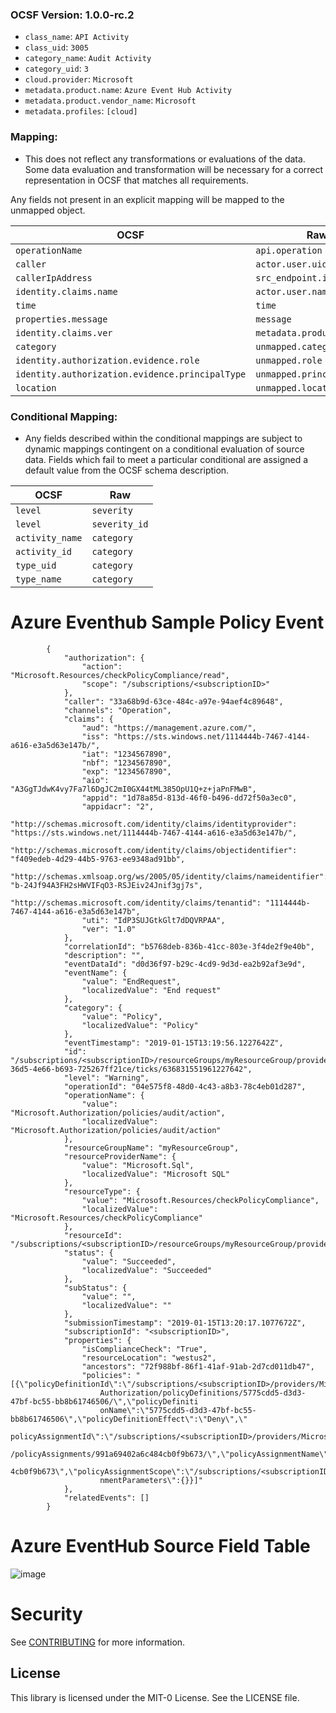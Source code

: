 ### OCSF Version: 1.0.0-rc.2
  - `class_name`: `API Activity`
  - `class_uid`: `3005`
  - `category_name`: `Audit Activity`
  - `category_uid`: `3`
  - `cloud.provider`: `Microsoft`
  - `metadata.product.name`: `Azure Event Hub Activity`
  - `metadata.product.vendor_name`: `Microsoft`
  - `metadata.profiles`: `[cloud]`

 ### Mapping:
 - This does not reflect any transformations or evaluations of the data. Some data evaluation and transformation will be necessary for a correct representation in OCSF that matches all requirements.

Any fields not present in an explicit mapping will be mapped to the unmapped object. 

| OCSF                       | Raw             |
| -------------------------- | ----------------|
|`operationName`|`api.operation`|
|`caller`|`actor.user.uid`|
|`callerIpAddress`|`src_endpoint.ip`|
|`identity.claims.name`|`actor.user.name`|
|`time`|`time`|
|`properties.message`|`message`|
|`identity.claims.ver`|`metadata.product.version`|
|`category`|`unmapped.category`|
|`identity.authorization.evidence.role`|`unmapped.role`|
|`identity.authorization.evidence.principalType`|`unmapped.principalType`|
|`location`|`unmapped.location`|

 ### Conditional Mapping:
 - Any fields described within the conditional mappings are subject to dynamic mappings contingent on a conditional evaluation of source data. Fields which fail to meet a particular conditional are assigned a default value from the OCSF schema description.

| OCSF                       | Raw             |
| -------------------------- | ----------------|
|`level`|`severity`|
|`level`|`severity_id`|
|`activity_name`|`category`|
|`activity_id`|`category`|
|`type_uid`|`category`|
|`type_name`|`category`|

# Azure Eventhub Sample Policy Event

            {
                "authorization": {
                    "action": "Microsoft.Resources/checkPolicyCompliance/read",
                    "scope": "/subscriptions/<subscriptionID>"
                },
                "caller": "33a68b9d-63ce-484c-a97e-94aef4c89648",
                "channels": "Operation",
                "claims": {
                    "aud": "https://management.azure.com/",
                    "iss": "https://sts.windows.net/1114444b-7467-4144-a616-e3a5d63e147b/",
                    "iat": "1234567890",
                    "nbf": "1234567890",
                    "exp": "1234567890",
                    "aio": "A3GgTJdwK4vy7Fa7l6DgJC2mI0GX44tML385OpU1Q+z+jaPnFMwB",
                    "appid": "1d78a85d-813d-46f0-b496-dd72f50a3ec0",
                    "appidacr": "2",
                    "http://schemas.microsoft.com/identity/claims/identityprovider": "https://sts.windows.net/1114444b-7467-4144-a616-e3a5d63e147b/",
                    "http://schemas.microsoft.com/identity/claims/objectidentifier": "f409edeb-4d29-44b5-9763-ee9348ad91bb",
                    "http://schemas.xmlsoap.org/ws/2005/05/identity/claims/nameidentifier": "b-24Jf94A3FH2sHWVIFqO3-RSJEiv24Jnif3gj7s",
                    "http://schemas.microsoft.com/identity/claims/tenantid": "1114444b-7467-4144-a616-e3a5d63e147b",
                    "uti": "IdP3SUJGtkGlt7dDQVRPAA",
                    "ver": "1.0"
                },
                "correlationId": "b5768deb-836b-41cc-803e-3f4de2f9e40b",
                "description": "",
                "eventDataId": "d0d36f97-b29c-4cd9-9d3d-ea2b92af3e9d",
                "eventName": {
                    "value": "EndRequest",
                    "localizedValue": "End request"
                },
                "category": {
                    "value": "Policy",
                    "localizedValue": "Policy"
                },
                "eventTimestamp": "2019-01-15T13:19:56.1227642Z",
                "id": "/subscriptions/<subscriptionID>/resourceGroups/myResourceGroup/providers/Microsoft.Sql/servers/contososqlpolicy/events/13bbf75f-36d5-4e66-b693-725267ff21ce/ticks/636831551961227642",
                "level": "Warning",
                "operationId": "04e575f8-48d0-4c43-a8b3-78c4eb01d287",
                "operationName": {
                    "value": "Microsoft.Authorization/policies/audit/action",
                    "localizedValue": "Microsoft.Authorization/policies/audit/action"
                },
                "resourceGroupName": "myResourceGroup",
                "resourceProviderName": {
                    "value": "Microsoft.Sql",
                    "localizedValue": "Microsoft SQL"
                },
                "resourceType": {
                    "value": "Microsoft.Resources/checkPolicyCompliance",
                    "localizedValue": "Microsoft.Resources/checkPolicyCompliance"
                },
                "resourceId": "/subscriptions/<subscriptionID>/resourceGroups/myResourceGroup/providers/Microsoft.Sql/servers/contososqlpolicy",
                "status": {
                    "value": "Succeeded",
                    "localizedValue": "Succeeded"
                },
                "subStatus": {
                    "value": "",
                    "localizedValue": ""
                },
                "submissionTimestamp": "2019-01-15T13:20:17.1077672Z",
                "subscriptionId": "<subscriptionID>",
                "properties": {
                    "isComplianceCheck": "True",
                    "resourceLocation": "westus2",
                    "ancestors": "72f988bf-86f1-41af-91ab-2d7cd011db47",
                    "policies": "[{\"policyDefinitionId\":\"/subscriptions/<subscriptionID>/providers/Microsoft.
                        Authorization/policyDefinitions/5775cdd5-d3d3-47bf-bc55-bb8b61746506/\",\"policyDefiniti
                        onName\":\"5775cdd5-d3d3-47bf-bc55-bb8b61746506\",\"policyDefinitionEffect\":\"Deny\",\"
                        policyAssignmentId\":\"/subscriptions/<subscriptionID>/providers/Microsoft.Authorization
                        /policyAssignments/991a69402a6c484cb0f9b673/\",\"policyAssignmentName\":\"991a69402a6c48
                        4cb0f9b673\",\"policyAssignmentScope\":\"/subscriptions/<subscriptionID>\",\"policyAssig
                        nmentParameters\":{}}]"
                },
                "relatedEvents": []
            }


# Azure EventHub Source Field Table

![image](https://github.com/aws-samples/amazon-security-lake-custom-data/assets/106110648/61563cf2-69a5-423c-b14e-9b2c7c23527c)

# Security

See [CONTRIBUTING](CONTRIBUTING.md#security-issue-notifications) for more information.

## License

This library is licensed under the MIT-0 License. See the LICENSE file.

